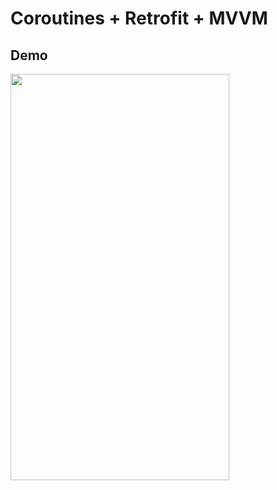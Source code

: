 # Coroutines + Retrofit + MVVM

## Demo
<img src="https://user-images.githubusercontent.com/10084360/118390752-995bca80-b5e5-11eb-96cc-a118f2511650.gif" width="350px" height="650px" />
